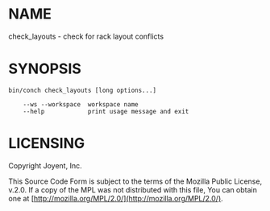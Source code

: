 # NAME

check\_layouts - check for rack layout conflicts

# SYNOPSIS

```
bin/conch check_layouts [long options...]

    --ws --workspace  workspace name
    --help            print usage message and exit
```

# LICENSING

Copyright Joyent, Inc.

This Source Code Form is subject to the terms of the Mozilla Public License,
v.2.0. If a copy of the MPL was not distributed with this file, You can obtain
one at [http://mozilla.org/MPL/2.0/](http://mozilla.org/MPL/2.0/).

